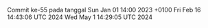 Commit ke-55 pada tanggal Sun Jan 01 14:00 2023 +0100
Fri Feb 16 14:43:06 UTC 2024
Wed May  1 14:29:05 UTC 2024
